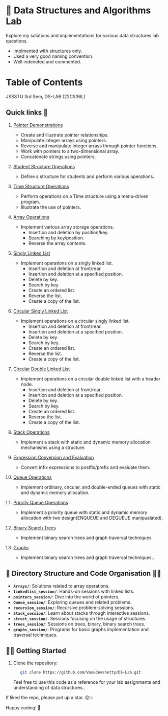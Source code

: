 # 🚀 Data Structures and Algorithms Lab

Explore my solutions and implementations for various data structures lab questions.

- Implmented with structures only.
- Used a very good naming convention.
- Well indeneted and commented.

# Table of Contents

JSSSTU 3rd Sem, DS-LAB (22CS36L)

## Quick links 🔗

1. [Pointer Demonstrations](https://github.com/Vasudevshetty/DS-Lab/tree/main/pointers_session)

   - Create and illustrate pointer relationships.
   - Manipulate integer arrays using pointers.
   - Reverse and manipulate integer arrays through pointer functions.
   - Work with pointers to a two-dimensional array.
   - Concatenate strings using pointers.

2. [Student Structure Operations](https://github.com/Vasudevshetty/DS-Lab/blob/main/struct_session/student_marks.c)

   - Define a structure for students and perform various operations.

3. [Time Structure Operations](https://github.com/Vasudevshetty/DS-Lab/blob/main/struct_session/time.c)

   - Perform operations on a Time structure using a menu-driven program.
   - Illustrate the use of pointers.

4. [Array Operations](https://github.com/Vasudevshetty/DS-Lab/blob/main/arrays_session/arrayADT.c)

   - Implement various array storage operations.
     - Insertion and deletion by position/key.
     - Searching by key/position.
     - Reverse the array contents.

5. [Singly Linked List](https://github.com/Vasudevshetty/DS-Lab/blob/main/linkedlist_session/lists/singleLinkedList.c)

   - Implement operations on a singly linked list.
     - Insertion and deletion at front/rear.
     - Insertion and deletion at a specified position.
     - Delete by key.
     - Search by key.
     - Create an ordered list.
     - Reverse the list.
     - Create a copy of the list.

6. [Circular Singly Linked List](https://github.com/Vasudevshetty/DS-Lab/blob/main/linkedlist_session/lists/singleCircularLinkedList.c)

   - Implement operations on a circular singly linked list.
     - Insertion and deletion at front/rear.
     - Insertion and deletion at a specified position.
     - Delete by key.
     - Search by key.
     - Create an ordered list.
     - Reverse the list.
     - Create a copy of the list.

7. [Circular Double Linked List](https://github.com/Vasudevshetty/DS-Lab/tree/main/linkedlist_session/lists/doublyCircularList.c)

   - Implement operations on a circular double linked list with a header node.
     - Insertion and deletion at front/rear.
     - Insertion and deletion at a specified position.
     - Delete by key.
     - Search by key.
     - Create an ordered list.
     - Reverse the list.
     - Create a copy of the list.

8. [Stack Operations](https://github.com/Vasudevshetty/DS-Lab/tree/main/Stack_session/Stack%20Operations)

   - Implement a stack with static and dynamic memory allocation mechanisms using a structure.

9. [Expression Conversion and Evaluation](https://github.com/Vasudevshetty/DS-Lab/blob/main/Stack_session/Notation-Converter/notationConvertor.c)

   - Convert infix expressions to postfix/prefix and evaluate them.

10. [Queue Operations](https://github.com/Vasudevshetty/DS-Lab/tree/main/Queue_session/)

    - Implement ordinary, circular, and double-ended queues with static and dynamic memory allocation.

11. [Priority Queue Operations](https://github.com/Vasudevshetty/DS-Lab/tree/main/Queue_session/priority_queue)

    - Implement a priority queue with static and dynamic memory allocation with two design(ENQUEUE and DEQUEUE manipualated).

12. [Binary Search Trees](https://github.com/Vasudevshetty/DS-Lab/tree/main/trees_session/trees)
    - Implement binary search trees and graph traversal techniques
13. [Graphs](https://github.com/Vasudevshetty/DS-Lab/tree/main/graphs_session/graphADT.c)
    - Implement binary search trees and graph traversal techniques..

## 📁 Directory Structure and Code Organisation 🧑‍💻

- **`Arrays/`**: Solutions related to array operations.
- **`linkedlist_session/`**: Hands-on sessions with linked lists.
- **`pointers_session/`**: Dive into the world of pointers.
- **`Queue_session/`**: Exploring queues and related problems.
- **`recursion_session/`**: Recursive problem-solving sessions.
- **`Stack_session/`**: Learn about stacks through interactive sessions.
- **`struct_session/`**: Sessions focusing on the usage of structures.
- **`trees_session/`**: Sessions on trees, binary, binary search trees.
- **`graphs_session/`**: Programs for basic graphs implementation and traversal techniques.

## 🧑‍💻 Getting Started

1. Clone the repository:
   ```bash
      git clone https://github.com/Vasudevshetty/DS-Lab.git
   ```
   Feel free to use this code as a reference for your lab assignments and understanding of data structures..

If liked the repo, please put up a star. 😍💥

Happy coding! 🎉
